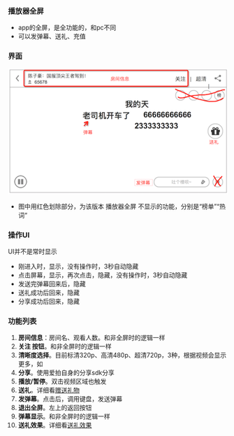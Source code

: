 ### 播放器全屏
* app的全屏，是全功能的，和pc不同
* 可以发弹幕、送礼、充值

### 界面
![横屏界面](img/player-hh.png)

* 图中用红色划除部分，为该版本 播放器全屏 不显示的功能，分别是“榜单”“热词“

### 操作UI
UI并不是常时显示

* 刚进入时，显示，没有操作时，3秒自动隐藏
* 点击屏幕，显示，再次点击，隐藏，没有操作时，3秒自动隐藏
* 发送完弹幕回来后，隐藏
* 送礼成功后回来，隐藏
* 分享成功后回来，隐藏

### 功能列表
1. **房间信息**：房间名、观看人数。和非全屏时的逻辑一样
2. **关注 按钮**。和非全屏时的逻辑一样
3. **清晰度选择**。目前标清320p、高清480p、超清720p，3种，根据视频会显示更多，如
4. **分享**。使用爱拍自身的分享sdk分享
5. **播放/暂停**。双击视频区域也触发
6. **送礼**。详细看[赠送礼物](app/gift.md)
7. **发弹幕**。点击后，调用键盘，发送弹幕
8. **退出全屏**。左上的返回按钮
9. **弹幕显示**。和非全屏时的逻辑一样
10. **送礼效果**。详细看[送礼效果](app/gifteffect.md)


